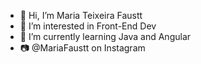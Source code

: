 - 👋 Hi, I’m Maria Teixeira Faustt  
- 👀 I’m interested in Front-End Dev    
- 🌱 I’m currently learning Java and Angular
- 📷 @MariaFaustt on Instagram          
   
<!---
MariaLTN/MariaLTN is a ✨ special ✨ repository because its `README.md` (this file) appears on your GitHub profile.
You can click the Preview link to take a look at your changes.
--->
